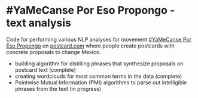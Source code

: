 #YaMeCanse Por Eso Propongo - text analysis
==================================

Code for performing various NLP analyses for movement <a href="http://postcard.com/join-a-movement/15"> #YaMeCanse Por Eso Propongo</a> on <a href="http://postcard.com/">postcard.com</a> where people create postcards with concrete proposals to change Mexico. 

<ul>
  <li> building algorithm for distilling phrases that synthesize proposals on postcard text (complete) </li>
  <li> creating wordclouds for most common terms in the data (complete) </li>
  <li> Pointwise Mutual Information (PMI) algorithms to parse out intelligible phrases from the text (in progress) </li> 
</ul>

